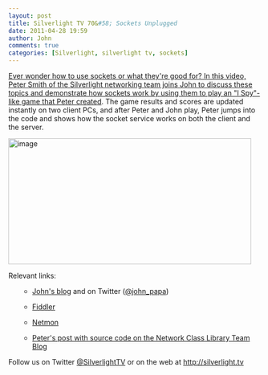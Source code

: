 ```yaml
---
layout: post
title: Silverlight TV 70&#58; Sockets Unplugged
date: 2011-04-28 19:59
author: John
comments: true
categories: [Silverlight, silverlight tv, sockets]
---
```

<p><a href="http://jpapa.me/sltv70">Ever wonder how to use sockets or what they're good for? In this video, Peter Smith of the Silverlight networking team joins John to discuss these topics and demonstrate how sockets work by using them to play an "I Spy"-like game that Peter created</a>. The game results and scores are updated instantly on two client PCs, and after Peter and John play, Peter jumps into the code and shows how the socket service works on both the client and the server.</p> <p><a href="http://jpapa.me/sltv70"><img style="background-image: none; border-bottom: 0px; border-left: 0px; padding-left: 0px; padding-right: 0px; display: inline; border-top: 0px; border-right: 0px; padding-top: 0px" title="image" border="0" alt="image" src="/wp-content/uploads/media/Windows-Live-Writer/c8fe09ac09d5_B666/image_3.png" width="484" height="251"></a></p> <p>Relevant links: <ul> <ul> <li> <p><a href="/">John's blog</a> and on Twitter (<a href="http://twitter.com/john_papa">@john_papa</a>)</p> <li> <p><a href="http://www.fiddler2.com/fiddler2/">Fiddler</a></p> <li> <p><a href="http://www.microsoft.com/downloads/en/details.aspx?FamilyID=983b941d-06cb-4658-b7f6-3088333d062f">Netmon</a></p> <li> <p><a href="http://blogs.msdn.com/b/ncl/archive/2011/04/28/new-silverlight-socket-sample.aspx">Peter's post with source code on the Network Class Library Team Blog</a></p></li></ul></ul> <p>Follow us on Twitter <a href="http://www.twitter.com/SilverlightTV">@SilverlightTV</a> or on the web at <a href="http://silverlight.tv/">http://silverlight.tv</a>

